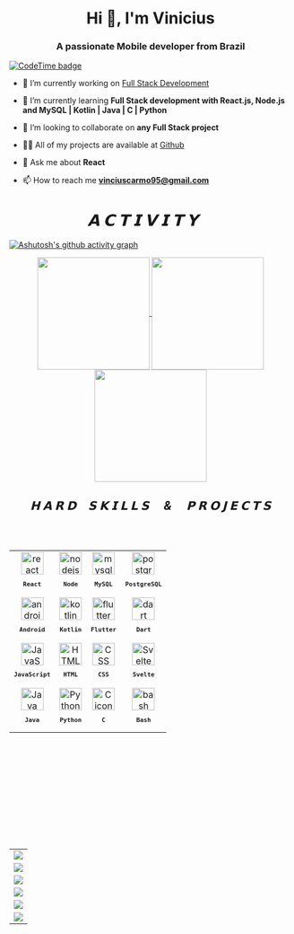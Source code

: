 <h1 align="center">Hi 👋, I'm Vinicius</h1>
<h3 align="center">A passionate Mobile developer from Brazil</h3>

[![CodeTime badge](https://img.shields.io/endpoint?style=for-the-badge&url=https%3A%2F%2Fapi.codetime.dev%2Fshield%3Fid%3D22512%26project%3D%26in%3D0)](https://codetime.dev)
- 🔭 I’m currently working on [Full Stack Development](https://github.com/ZeAndradee/)

- 🌱 I’m currently learning **Full Stack development with React.js, Node.js and MySQL | Kotlin | Java | C | Python**

- 👯 I’m looking to collaborate on **any Full Stack project**

- 👨‍💻 All of my projects are available at [Github](https://github.com/zeandradee?tab=repositories)

- 💬 Ask me about **React**

- 📫 How to reach me **vinciuscarmo95@gmail.com**


<h1 align="center"><i>&emsp;𝗔 𝗖 𝗧 𝗜 𝗩 𝗜 𝗧 𝗬 &emsp;</i></h1>

[![Ashutosh's github activity graph](https://github-readme-activity-graph.vercel.app/graph?username=ZeAndradee&theme=tokyo-night&area=true&hide_border=true)](https://github.com/ashutosh00710/github-readme-activity-graph)



<p align="center" style="block"; border-color: 1px solid #fff>
    <a href="https://github.com/anuraghazra/github-readme-stats">
      <img height=200 align="center" src="https://github-readme-stats.vercel.app/api?username=ZeAndradee&theme=tokyonight" />
    </a>
    <a href="https://github.com/anuraghazra/convoychat">
      <img height=200 align="center" src="https://github-readme-stats.vercel.app/api/top-langs?username=ZeAndradee&theme=tokyonight&layout=donut" />
    </a>
    <a href="https://github.com/anuraghazra/convoychat">
      <img height=200 align="center" src="https://github-readme-streak-stats.herokuapp.com/?user=ZeAndradee&theme=tokyonight&&card_width=774" />
    </a>
  

<h2 align="center"><i>𝗛 𝗔 𝗥 𝗗&emsp;𝗦 𝗞 𝗜 𝗟 𝗟 𝗦&emsp; & &emsp;𝗣 𝗥 𝗢 𝗝 𝗘 𝗖 𝗧 𝗦</i></h2>   

<br>
<br>

<table align="left" height="500px" >
 <tr>
    <td align="center">
      <img src="https://skillicons.dev/icons?i=react" width="40px" alt="react icon"/><br>
      <sub>
        <b>
          <pre>React</pre>
        </b>
      </sub>
    </td>
    <td align="center">
      <img src="https://skillicons.dev/icons?i=nodejs" width="40px" alt="nodejs icon"/><br>
      <sub>
        <b>
          <pre>Node</pre>
        </b>
      </sub>
    </td>
    <td align="center">
      <img src="https://skillicons.dev/icons?i=mysql" width="40px" alt="mysql icon"/><br>
      <sub>
        <b>
          <pre>MySQL</pre>
        </b>
      </sub>
    </td>
   <td align="center">
      <img src="https://skillicons.dev/icons?i=postgres" width="40px" alt="postgres icon"/><br>
      <sub>
        <b>
          <pre>PostgreSQL</pre>
        </b>
      </sub>
    </td>
  </tr>
 <tr>
    <td align="center">
      <img src="https://skillicons.dev/icons?i=androidstudio" width="40px" alt="androidstudio icon"/><br>
      <sub>
        <b>
          <pre>Android</pre>
        </b>
      </sub>
    </td>
    <td align="center">
      <img src="https://skillicons.dev/icons?i=kotlin" width="40px" alt="kotlin icon"/><br>
      <sub>
        <b>
          <pre>Kotlin</pre>
        </b>
      </sub>
    </td>
    <td align="center">
      <img src="https://skillicons.dev/icons?i=flutter" width="40px" alt="flutter icon"/><br>
      <sub>
        <b>
          <pre>Flutter</pre>
        </b>
      </sub>
    </td>
 <td align="center">
      <img src="https://skillicons.dev/icons?i=dart" width="40px" alt="dart icon"/><br>
      <sub>
        <b>
          <pre>Dart</pre>
        </b>
      </sub>
    </td>
  </tr>
  <tr>
  <td align="center">
      <img src="https://skillicons.dev/icons?i=javascript" width="40px" alt="JavaScript icon"/><br>
      <sub>
        <b>
          <pre>JavaScript</pre>
        </b>
      </sub>
    </td>
    <td align="center">
      <img src="https://skillicons.dev/icons?i=html" width="40px" alt="HTML icon"/><br>
      <sub>
        <b>
          <pre>HTML</pre>
        </b>
      </sub>
    </td>
    <td align="center">
      <a href="https://github.com/JohKemPo"><img src="https://skillicons.dev/icons?i=css" width="40px" alt="CSS icon"/></a><br>
      <sub>
        <b>
          <pre>CSS</pre>
        </b>
      </sub>
    </td>
    <td align="center">
      <img src="https://skillicons.dev/icons?i=svelte" width="40px" alt="Svelte icon"/><br>
      <sub>
        <b>
          <pre>Svelte</pre>
        </b>
      </sub>
    </td>
  </tr>

    
  <tr>
    <td align="center">
      <img src="https://skillicons.dev/icons?i=java" width="40px" alt="Java icon"/><br>
      <sub>
        <b>
          <pre>Java</pre>
        </b>
      </sub>
    </td>
    <td align="center">
      <img src="https://skillicons.dev/icons?i=python" width="40px" alt="Python icon"/><br>
      <sub>
        <b>
          <pre>Python</pre>
        </b>
      </sub>
    </td>
   <td align="center">
      <img src="https://skillicons.dev/icons?i=c" width="40px" alt="C icon"/><br>
      <sub>
        <b>
          <pre>C</pre>
        </b>
      </sub>
    </td>
    <td align="center">
      <img src="https://skillicons.dev/icons?i=bash" width="40px" alt="bash icon"/><br>
      <sub>
        <b>
          <pre>Bash</pre>
        </b>
      </sub>
    </td>
  </tr>
</table>



<!-- -------------------------------------------------------------->

<table align="right" height="500px" width="160px">

  <tr>
    <td>
      <a href="https://github.com/ZeAndradee/Statistical-Analysis---COVID-19-Vaccination-Data"><img witdh="278" src="https://github-readme-stats.vercel.app/api/pin/?username=zeandradee&repo=Statistical-Analysis---COVID-19-Vaccination-Data&&theme=tokyonight&hide_border=true&show_icons=true"></a>
    </td>
  </tr>
  </tr>
  <tr>
    <td>
      <a href="https://github.com/ZeAndradee/TennisLy"><img witdh="278" src="https://github-readme-stats.vercel.app/api/pin/?username=zeandradee&repo=TennisLy&&theme=tokyonight&hide_border=true&show_icons=true&bg_color=0d1117"></a>
    </td>
  </tr>
  <tr>
    <td>
      <a href="https://github.com/ZeAndradee/TennisLy-api/"><img witdh="278" src="https://github-readme-stats.vercel.app/api/pin/?username=zeandradee&repo=TennisLy-api&&theme=tokyonight&hide_border=true&show_icons=true"></a>
    </td>
  </tr>
  <tr>
    <td>
      <a href="https://github.com/ZeAndradee/CatFacts"><img witdh="278" src="https://github-readme-stats.vercel.app/api/pin/?username=zeandradee&repo=CatFacts&&theme=tokyonight&hide_border=true&show_icons=true&bg_color=0d1117"></a>
    </td>
  </tr>
  <tr>
    <td>
      <a href="https://github.com/ZeAndradee/DuolingoClone"><img witdh="278" src="https://github-readme-stats.vercel.app/api/pin/?username=zeandradee&repo=DuolingoClone&&theme=tokyonight&hide_border=true&show_icons=true"></a>
    </td>
  </tr>
  <tr>
    <td>
      <a href="https://github.com/ZeAndradee/Navit"><img witdh="278" src="https://github-readme-stats.vercel.app/api/pin/?username=zeandradee&repo=Navit&&theme=tokyonight&hide_border=true&show_icons=true&bg_color=0d1117"></a>
    </td>
  </tr>
  </tr>
</table>
